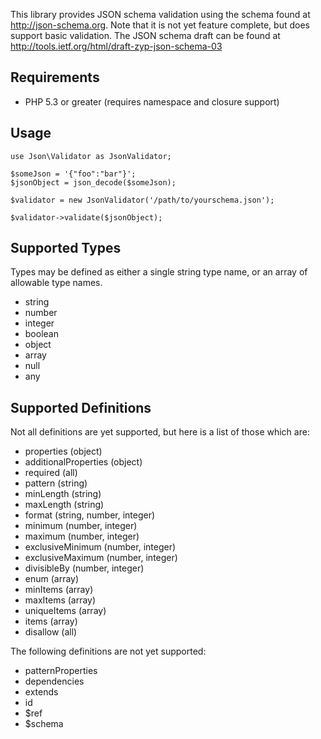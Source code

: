This library provides JSON schema validation using the schema found at http://json-schema.org.
Note that it is not yet feature complete, but does support basic validation. The JSON schema
draft can be found at http://tools.ietf.org/html/draft-zyp-json-schema-03

## Requirements
- PHP 5.3 or greater (requires namespace and closure support)

## Usage

    use Json\Validator as JsonValidator;

    $someJson = '{"foo":"bar"}';
    $jsonObject = json_decode($someJson);

    $validator = new JsonValidator('/path/to/yourschema.json');

    $validator->validate($jsonObject);


## Supported Types

Types may be defined as either a single string type name, or an array of allowable
type names.

- string
- number
- integer
- boolean
- object
- array
- null
- any

## Supported Definitions

Not all definitions are yet supported, but here is a list of those which are:

- properties (object)
- additionalProperties (object)
- required (all)
- pattern (string)
- minLength (string)
- maxLength (string)
- format (string, number, integer)
- minimum (number, integer)
- maximum (number, integer)
- exclusiveMinimum (number, integer)
- exclusiveMaximum (number, integer)
- divisibleBy (number, integer)
- enum (array)
- minItems (array)
- maxItems (array)
- uniqueItems (array)
- items (array)
- disallow (all)

The following definitions are not yet supported:

- patternProperties
- dependencies
- extends
- id
- $ref
- $schema
